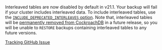 Interleaved tables are now disabled by default in v21.1. Your backup will fail if your cluster includes interleaved data. To include interleaved tables, use the [`INCLUDE_DEPRECATED_INTERLEAVES` option](backup.html#include-deprecated-interleaves). Note that, interleaved tables will be [permanently removed from CockroachDB](interleave-in-parent.html#deprecation) in a future release, so you will be unable to `RESTORE` backups containing interleaved tables to any future versions.

[Tracking GitHub Issue](https://github.com/cockroachdb/cockroach/issues/52009)
